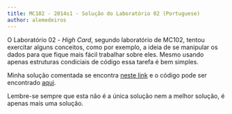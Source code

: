 ```yaml
---
title: MC102 - 2014s1 - Solução do Laboratório 02 (Portuguese)
author: alemedeiros
---
```


O Laboratório 02 - _High Card_, segundo laboratório de MC102, tentou exercitar
alguns conceitos, como por exemplo, a ideia de se manipular os dados para que
fique mais fácil trabalhar sobre eles. Mesmo usando apenas estruturas condiciais
de código essa tarefa é bem simples.

Minha solução comentada se encontra [neste link](/files/mc102/lab02/lab02.pdf) e
o código pode ser encontrado [aqui](/files/mc102/lab02/cards.c).

Lembre-se sempre que esta não é a única solução nem a melhor solução, é apenas
mais uma solução.
